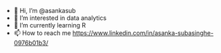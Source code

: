- 👋 Hi, I’m @asankasub
- 👀 I’m interested in data analytics 
- 🌱 I’m currently learning R
- 📫 How to reach me https://www.linkedin.com/in/asanka-subasinghe-0976b01b3/

<!---
asankasub/asankasub is a ✨ special ✨ repository because its `README.md` (this file) appears on your GitHub profile.
You can click the Preview link to take a look at your changes.
--->
